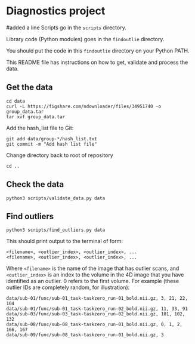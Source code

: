 # Diagnostics project
#added a line
Scripts go in the `scripts` directory.

Library code (Python modules) goes in the `findoutlie` directory.

You should put the code in this `findoutlie` directory on your Python PATH.

This README file has instructions on how to get, validate and process the data.

## Get the data

```
cd data
curl -L https://figshare.com/ndownloader/files/34951740 -o group_data.tar
tar xvf group_data.tar
```

Add the hash_list file to Git:

```
git add data/group-*/hash_list.txt
git commit -m "Add hash list file"
```

Change directory back to root of repository

```
cd ..
```

## Check the data

```
python3 scripts/validate_data.py data
```

## Find outliers

```
python3 scripts/find_outliers.py data
```

This should print output to the terminal of form:

```
<filename>, <outlier_index>, <outlier_index>, ...
<filename>, <outlier_index>, <outlier_index>, ...
```

Where `<filename>` is the name of the image that has outlier scans, and
`<outlier_index>` is an index to the volume in the 4D image that you have
identified as an outlier.  0 refers to the first volume.  For example (these
outlier IDs are completely random, for illustration):

```
data/sub-01/func/sub-01_task-taskzero_run-01_bold.nii.gz, 3, 21, 22, 104
data/sub-01/func/sub-01_task-taskzero_run-02_bold.nii.gz, 11, 33, 91
data/sub-03/func/sub-03_task-taskzero_run-02_bold.nii.gz, 101, 102, 132
data/sub-08/func/sub-08_task-taskzero_run-01_bold.nii.gz, 0, 1, 2, 166, 167
data/sub-09/func/sub-08_task-taskzero_run-01_bold.nii.gz, 3
```
